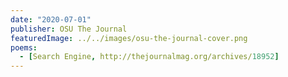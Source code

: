 ```yaml
---
date: "2020-07-01"
publisher: OSU The Journal
featuredImage: ../../images/osu-the-journal-cover.png
poems: 
  - [Search Engine, http://thejournalmag.org/archives/18952]
---
```

